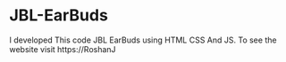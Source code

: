 # JBL-EarBuds
I developed This code JBL EarBuds using HTML CSS And JS. To see the website visit https://RoshanJ
